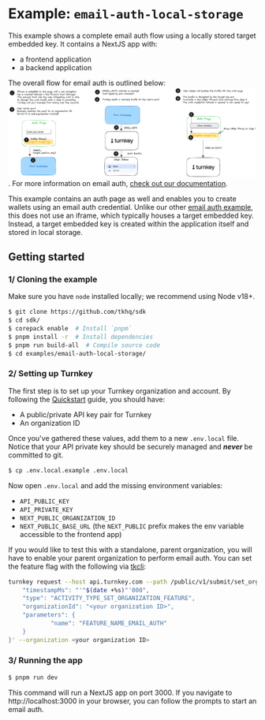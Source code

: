 # Example: `email-auth-local-storage`

This example shows a complete email auth flow using a locally stored target embedded key. It contains a NextJS app with:

- a frontend application
- a backend application

The overall flow for email auth is outlined below:
![Email auth flow diagram](./email_auth_steps.png). For more information on email auth, [check out our documentation](https://docs.turnkey.com/features/email-auth).

This example contains an auth page as well and enables you to create wallets using an email auth credential. Unlike our other [email auth example](https://github.com/tkhq/sdk/tree/main/examples/email-auth), this does not use an iframe, which typically houses a target embedded key. Instead, a target embedded key is created within the application itself and stored in local storage.

## Getting started

### 1/ Cloning the example

Make sure you have `node` installed locally; we recommend using Node v18+.

```bash
$ git clone https://github.com/tkhq/sdk
$ cd sdk/
$ corepack enable  # Install `pnpm`
$ pnpm install -r  # Install dependencies
$ pnpm run build-all  # Compile source code
$ cd examples/email-auth-local-storage/
```

### 2/ Setting up Turnkey

The first step is to set up your Turnkey organization and account. By following the [Quickstart](https://docs.turnkey.com/getting-started/quickstart) guide, you should have:

- A public/private API key pair for Turnkey
- An organization ID

Once you've gathered these values, add them to a new `.env.local` file. Notice that your API private key should be securely managed and **_never_** be committed to git.

```bash
$ cp .env.local.example .env.local
```

Now open `.env.local` and add the missing environment variables:

- `API_PUBLIC_KEY`
- `API_PRIVATE_KEY`
- `NEXT_PUBLIC_ORGANIZATION_ID`
- `NEXT_PUBLIC_BASE_URL` (the `NEXT_PUBLIC` prefix makes the env variable accessible to the frontend app)

If you would like to test this with a standalone, parent organization, you will have to enable your parent organization to perform email auth. You can set the feature flag with the following via [tkcli](https://github.com/tkhq/tkcli):

```bash
turnkey request --host api.turnkey.com --path /public/v1/submit/set_organization_feature --body '{
    "timestampMs": "'"$(date +%s)"'000",
    "type": "ACTIVITY_TYPE_SET_ORGANIZATION_FEATURE",
    "organizationId": "<your organization ID>",
    "parameters": {
            "name": "FEATURE_NAME_EMAIL_AUTH"
    }
}' --organization <your organization ID>
```

### 3/ Running the app

```bash
$ pnpm run dev
```

This command will run a NextJS app on port 3000. If you navigate to http://localhost:3000 in your browser, you can follow the prompts to start an email auth.
